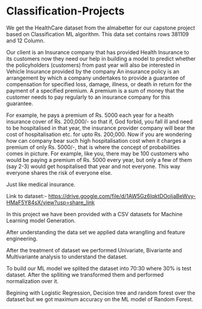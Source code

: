 # Classification-Projects

We get the HealthCare dataset from the almabetter for our capstone project based on Classification ML algorithm. This data set contains rows 381109 and 12 Column.

Our client is an Insurance company that has provided Health Insurance to its customers now they need our help in building a model to predict whether the policyholders (customers) from past year will also be interested in Vehicle Insurance provided by the company An insurance policy is an arrangement by which a company undertakes to provide a guarantee of compensation for specified loss, damage, illness, or death in return for the payment of a specified premium. A premium is a sum of money that the customer needs to pay regularly to an insurance company for this guarantee.

For example, he pays a premium of Rs. 5000 each year for a health insurance cover of Rs. 200,000/- so that if, God forbid, you fall ill and need to be hospitalised in that year, the insurance provider company will bear the cost of hospitalisation etc. for upto Rs. 200,000. Now if you are wondering how can company bear such high hospitalisation cost when it charges a premium of only Rs. 5000/-, that is where the concept of probabilities comes in picture. For example, like you, there may be 100 customers who would be paying a premium of Rs. 5000 every year, but only a few of them (say 2-3) would get hospitalised that year and not everyone. This way everyone shares the risk of everyone else.

Just like medical insurance.

Link to dataset:-
https://drive.google.com/file/d/1AW5Gz6IqktDOoIjaBeWvy-HMaF5Y84sX/view?usp=share_link


In this project we have been provided with a CSV datasets for Machine Learning model Generation.

After understanding the data set we applied data wranglling and feature engineering.

After the treatment of dataset we performed Univariate, Bivariante and Multivariante analysis to understand the dataset.

To build our ML model we splited the dataset into 70:30 where 30% is test dataset. After the splliting we transformed them and performed normalization over it.

Begining with Logistic Regression, Decision tree and random forest over the dataset but we got maximum accuracy on the ML model of Random Forest.
